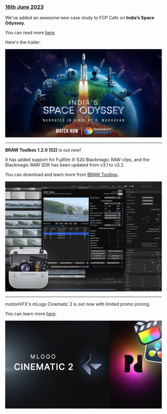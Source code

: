 ### [16th June 2023](/news/20230616)

We've added an awesome new case study to FCP Cafe on **India’s Space Odyssey**.

You can read more [here](/case-studies/indias-space-odyssey/).

Here's the trailer:

[![](/static/indias-space-odyssey-youtube.jpg)](https://www.youtube.com/watch?v=ohpEY50Y2No)

---

**BRAW Toolbox 1.2.0 (52)** is out now!

It has added support for Fujifilm X-S20 Blackmagic RAW clips, and the Blackmagic RAW SDK has been updated from v3.1 to v3.2.

You can download and learn more from [BRAW Toolbox](https://brawtoolbox.io).

![](/static/braw-toolbox.jpg)

---

motionVFX's mLogo Cinematic 2 is out now with limited promo pricing.

You can learn more [here](https://www.motionvfx.com/store,mlogo-cinematic-2-dvr,p3994.html).

[![](/static/mlogo2-cinematic.jpg)](https://www.youtube.com/watch?v=hu8FPHYFEzw)